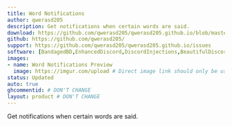 ```yaml
---
title: Word Notifications
author: qwerasd205
description: Get notifications when certain words are said.
download: https://github.com/qwerasd205/qwerasd205.github.io/blob/master/WordNotifications.plugin.js
github: https://github.com/qwerasd205/
support: https://github.com/qwerasd205/qwerasd205.github.io/issues
software: [BandagedBD,EnhancedDiscord,DiscordInjections,BeautifulDiscord,BetterDiscord]
images:
- name: Word Notifications Preview
  image: https://imgur.com/upload # Direct image link should only be used here. Imgur isn't required but if it isn't used then further inspection will happen
status: Updated
auto: true
ghcommentid: # DON'T CHANGE
layout: product # DON'T CHANGE
---
```

Get notifications when certain words are said.